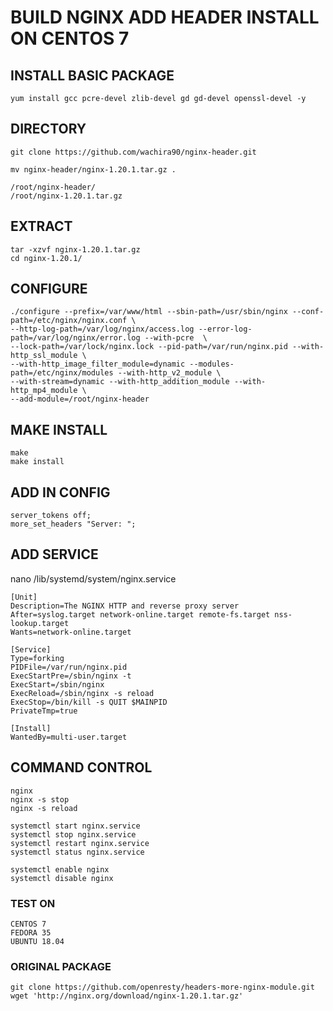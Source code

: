 # BUILD NGINX ADD HEADER INSTALL ON CENTOS 7

## INSTALL BASIC PACKAGE
````
yum install gcc pcre-devel zlib-devel gd gd-devel openssl-devel -y
````

## DIRECTORY

````
git clone https://github.com/wachira90/nginx-header.git

mv nginx-header/nginx-1.20.1.tar.gz .

/root/nginx-header/
/root/nginx-1.20.1.tar.gz

````

## EXTRACT

````
tar -xzvf nginx-1.20.1.tar.gz
cd nginx-1.20.1/
````

## CONFIGURE

````
./configure --prefix=/var/www/html --sbin-path=/usr/sbin/nginx --conf-path=/etc/nginx/nginx.conf \
--http-log-path=/var/log/nginx/access.log --error-log-path=/var/log/nginx/error.log --with-pcre  \
--lock-path=/var/lock/nginx.lock --pid-path=/var/run/nginx.pid --with-http_ssl_module \
--with-http_image_filter_module=dynamic --modules-path=/etc/nginx/modules --with-http_v2_module \
--with-stream=dynamic --with-http_addition_module --with-http_mp4_module \
--add-module=/root/nginx-header
````

## MAKE INSTALL

````
make
make install
````

## ADD IN CONFIG

````
server_tokens off;
more_set_headers "Server: ";
````
## ADD SERVICE

nano /lib/systemd/system/nginx.service

````
[Unit]
Description=The NGINX HTTP and reverse proxy server
After=syslog.target network-online.target remote-fs.target nss-lookup.target
Wants=network-online.target

[Service]
Type=forking
PIDFile=/var/run/nginx.pid
ExecStartPre=/sbin/nginx -t
ExecStart=/sbin/nginx
ExecReload=/sbin/nginx -s reload
ExecStop=/bin/kill -s QUIT $MAINPID
PrivateTmp=true

[Install]
WantedBy=multi-user.target
````

## COMMAND CONTROL

````
nginx
nginx -s stop
nginx -s reload

systemctl start nginx.service
systemctl stop nginx.service
systemctl restart nginx.service
systemctl status nginx.service

systemctl enable nginx
systemctl disable nginx
````

### TEST ON

````
CENTOS 7
FEDORA 35 
UBUNTU 18.04
````

### ORIGINAL PACKAGE

````
git clone https://github.com/openresty/headers-more-nginx-module.git
wget 'http://nginx.org/download/nginx-1.20.1.tar.gz'
````
